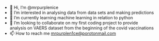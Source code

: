 - 👋 Hi, I’m @mrpurplenice
- 👀 I’m interested in analysing data from data sets and making predictions
- 🌱 I’m currently learning machine learning in relation to python
- 💞️ I’m looking to collaborate on my first coding project to provide analysis on VAERS dataset from the beginning of the covid vaccinations
- 📫 How to reach me mrpurplen1ce@porotonmail.com

<!---
mrpurplenice/mrpurplenice is a ✨ special ✨ repository because its `README.md` (this file) appears on your GitHub profile.
You can click the Preview link to take a look at your changes.
--->

